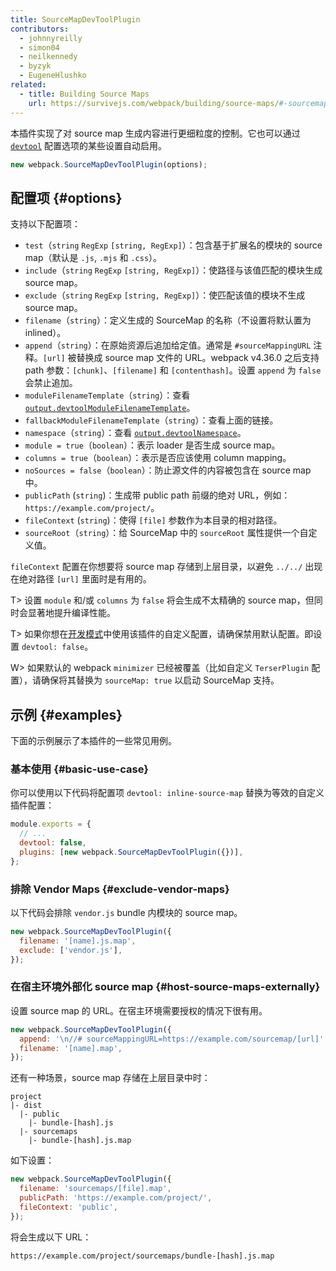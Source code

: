 ```yaml
---
title: SourceMapDevToolPlugin
contributors:
  - johnnyreilly
  - simon04
  - neilkennedy
  - byzyk
  - EugeneHlushko
related:
  - title: Building Source Maps
    url: https://survivejs.com/webpack/building/source-maps/#-sourcemapdevtoolplugin-and-evalsourcemapdevtoolplugin-
---
```


本插件实现了对 source map 生成内容进行更细粒度的控制。它也可以通过 [`devtool`](/configuration/devtool/) 配置选项的某些设置自动启用。

```js
new webpack.SourceMapDevToolPlugin(options);
```

## 配置项 {#options}

支持以下配置项：

- `test`（`string` `RegExp` `[string, RegExp]`）：包含基于扩展名的模块的 source map（默认是 `.js`, `.mjs` 和 `.css`）。
- `include`（`string` `RegExp` `[string, RegExp]`）：使路径与该值匹配的模块生成 source map。
- `exclude`（`string` `RegExp` `[string, RegExp]`）：使匹配该值的模块不生成 source map。
- `filename`（`string`）：定义生成的 SourceMap 的名称（不设置将默认置为 inlined）。
- `append`（`string`）：在原始资源后追加给定值。通常是 `#sourceMappingURL` 注释。`[url]` 被替换成 source map 文件的 URL。webpack v4.36.0 之后支持 path 参数：`[chunk]`、`[filename]` 和 `[contenthash]`。设置 `append` 为 `false` 会禁止追加。
- `moduleFilenameTemplate`（`string`）：查看 [`output.devtoolModuleFilenameTemplate`](/configuration/output/#output-devtoolmodulefilenametemplate)。
- `fallbackModuleFilenameTemplate`（`string`）：查看上面的链接。
- `namespace`（`string`）：查看 [`output.devtoolNamespace`](/configuration/output/#outputdevtoolnamespace)。
- `module = true`（`boolean`）：表示 loader 是否生成 source map。
- `columns = true`（`boolean`）：表示是否应该使用 column mapping。
- `noSources = false`（`boolean`）：防止源文件的内容被包含在 source map 中。
- `publicPath` (`string`)：生成带 public path 前缀的绝对 URL，例如：`https://example.com/project/`。
- `fileContext` (`string`)：使得 `[file]` 参数作为本目录的相对路径。
- `sourceRoot`（`string`）：给 SourceMap 中的 `sourceRoot` 属性提供一个自定义值。

`fileContext` 配置在你想要将 source map 存储到上层目录，以避免 `../../` 出现在绝对路径 `[url]` 里面时是有用的。

T> 设置 `module` 和/或 `columns` 为 `false` 将会生成不太精确的 source map，但同时会显著地提升编译性能。

T> 如果你想在[开发模式](/configuration/mode/#mode-development)中使用该插件的自定义配置，请确保禁用默认配置。即设置 `devtool: false`。

W> 如果默认的 webpack `minimizer` 已经被覆盖（比如自定义 `TerserPlugin` 配置），请确保将其替换为 `sourceMap: true` 以启动 SourceMap 支持。

## 示例 {#examples}

下面的示例展示了本插件的一些常见用例。

### 基本使用 {#basic-use-case}

你可以使用以下代码将配置项 `devtool: inline-source-map` 替换为等效的自定义插件配置：

```js
module.exports = {
  // ...
  devtool: false,
  plugins: [new webpack.SourceMapDevToolPlugin({})],
};
```

### 排除 Vendor Maps {#exclude-vendor-maps}

以下代码会排除 `vendor.js` bundle 内模块的 source map。

```js
new webpack.SourceMapDevToolPlugin({
  filename: '[name].js.map',
  exclude: ['vendor.js'],
});
```

### 在宿主环境外部化 source map {#host-source-maps-externally}

设置 source map 的 URL。在宿主环境需要授权的情况下很有用。

```js
new webpack.SourceMapDevToolPlugin({
  append: '\n//# sourceMappingURL=https://example.com/sourcemap/[url]',
  filename: '[name].map',
});
```

还有一种场景，source map 存储在上层目录中时：

```code
project
|- dist
  |- public
    |- bundle-[hash].js
  |- sourcemaps
    |- bundle-[hash].js.map
```

如下设置：

```js
new webpack.SourceMapDevToolPlugin({
  filename: 'sourcemaps/[file].map',
  publicPath: 'https://example.com/project/',
  fileContext: 'public',
});
```

将会生成以下 URL：

```code
https://example.com/project/sourcemaps/bundle-[hash].js.map
```
